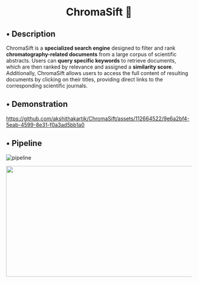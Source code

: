 <h1 align="center">ChromaSift 🧪</h1>


## • Description

ChromaSift is a **specialized search engine** designed to filter and rank **chromatography-related documents** from a large corpus of scientific abstracts. Users can **query specific keywords** to retrieve documents, which are then ranked by relevance and assigned a **similarity score**. Additionally, ChromaSift allows users to access the full content of resulting documents by clicking on their titles, providing direct links to the corresponding scientific journals.


## • Demonstration

https://github.com/akshithakartik/ChromaSift/assets/112664522/9e6a2bf4-5eab-4599-8e31-f0a3ad5bb1a0

## • Pipeline

![pipeline](https://github.com/akshithakartik/ChromaSift/assets/112664522/2e625125-7273-4166-bf43-3f534152216b)

<img src="https://github.com/akshithakartik/ChromaSift/assets/112664522/2e625125-7273-4166-bf43-3f534152216b" width="800" height="300">

